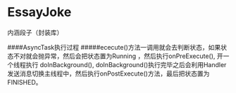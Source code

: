 # EssayJoke
内涵段子（封装库）

####AsyncTask执行过程
#####ececute()方法一调用就会去判断状态，如果状态不对就会抛异常，然后会把状态置为Running ，然后执行onPreExecute(), 开一个线程执行 doInBackground(),         doInBackground()执行完毕之后会利用Handler发送消息切换主线程中，然后执行onPostExecute()方法，最后把状态置为FINISHED。
